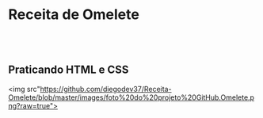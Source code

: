 <h1>Receita de Omelete</h1>

<br>
<br>
<h2>Praticando HTML e CSS</h2>


<img src"https://github.com/diegodev37/Receita-Omelete/blob/master/images/foto%20do%20projeto%20GitHub.Omelete.png?raw=true">
